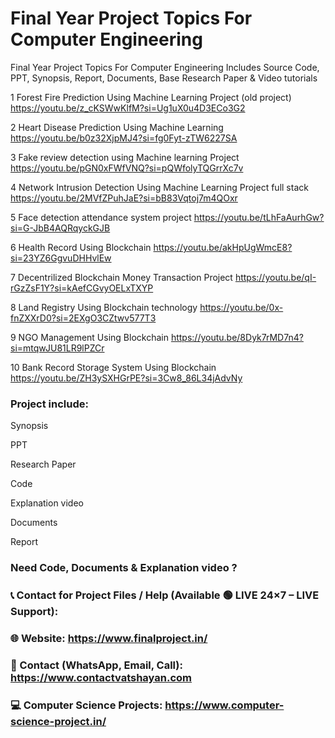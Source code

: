# Final Year Project Topics For Computer Engineering

Final Year Project Topics For Computer Engineering Includes Source Code, PPT, Synopsis, Report, Documents, Base Research Paper &amp; Video tutorials

1	Forest Fire Prediction Using Machine Learning Project (old project)	https://youtu.be/z_cKSWwKlfM?si=Ug1uX0u4D3ECo3G2

2	Heart Disease Prediction Using Machine Learning 	https://youtu.be/b0z32XjpMJ4?si=fg0Fyt-zTW6227SA

3	Fake review detection using Machine learning Project	https://youtu.be/pGN0xFWfVNQ?si=pQWfolyTQGrrXc7v

4	Network Intrusion Detection Using Machine Learning Project full stack	https://youtu.be/2MVfZPuhJaE?si=bB83Vqtoj7m4QOxr

5	Face detection attendance system project	https://youtu.be/tLhFaAurhGw?si=G-JbB4AQRqyckGJB

6	Health Record Using Blockchain	https://youtu.be/akHpUgWmcE8?si=23YZ6GgvuDHHvlEw

7	Decentrilized Blockchain Money Transaction Project 	https://youtu.be/qI-rGzZsF1Y?si=kAefCGvyOELxTXYP

8	Land Registry Using Blockchain technology	https://youtu.be/0x-fnZXXrD0?si=2EXgO3CZtwv577T3

9	NGO Management Using Blockchain	https://youtu.be/8Dyk7rMD7n4?si=mtqwJU81LR9lPZCr

10	Bank Record Storage System Using Blockchain	https://youtu.be/ZH3ySXHGrPE?si=3Cw8_86L34jAdvNy

### Project include:
Synopsis

PPT

Research Paper

Code

Explanation video

Documents

Report

### Need Code, Documents & Explanation video ? 

### 📞 Contact for Project Files / Help (Available 🟢 LIVE 24×7 – LIVE Support):

### 🌐 Website: https://www.finalproject.in/

### 📲 Contact (WhatsApp, Email, Call): https://www.contactvatshayan.com

### 💻 Computer Science Projects: https://www.computer-science-project.in/
